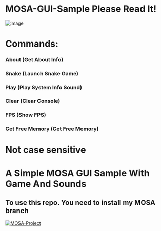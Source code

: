 # MOSA-GUI-Sample Please Read It!
![image](https://github.com/nifanfa/MOSA-GUI-Sample/blob/master/QQ%E6%88%AA%E5%9B%BE20210708001155.png)  
# Commands:  
### About (Get About Info)
### Snake (Launch Snake Game)
### Play (Play System Info Sound)
### Clear (Clear Console)
### FPS (Show FPS)
### Get Free Memory (Get Free Memory) 

# Not case sensitive

# A Simple MOSA GUI Sample With Game And Sounds
## To use this repo. You need to install my MOSA branch
[![MOSA-Project](https://github-readme-stats.vercel.app/api/pin/?username=nifanfa&repo=MOSA-Core)](https://github.com/nifanfa/MOSA-Core)
